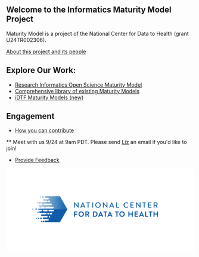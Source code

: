 
## Welcome to the Informatics Maturity Model Project

Maturity Model is a project of the National Center for Data to Health (grant U24TR002306).

[About this project and its people](pages/about.md)

## Explore Our Work:

* [Research Informatics Open Science Maturity Model](pages/RIOSM.md)
* [Comprehensive library of existing Maturity Models](pages/ExModels.md)
* [iDTF Maturity Models (new)](pages/iDTFModels.md)


## Engagement 
* [How you can contribute](pages/Engage.md)

** Meet with us 9/24 at 9am PDT. Please send [Liz](ezampino@uw.edu) an email if you'd like to join! 

* [Provide Feedback](pages/provide_feedback.md)

![](./images/CD2H_color_logo.png)
